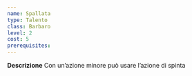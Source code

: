 ```yaml
---
name: Spallata
type: Talento
class: Barbaro
level: 2
cost: 5
prerequisites: 
---
```


**Descrizione**
Con un’azione minore può usare l’azione di spinta